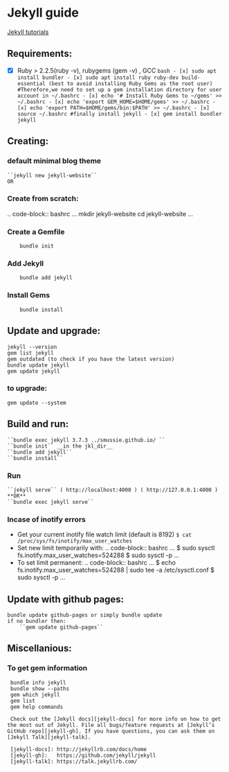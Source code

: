 # Jekyll guide

[Jekyll tutorials](https://jekyllrb.com/tutorials/using-jekyll-with-bundler/)

## Requirements:

- [x] Ruby > 2.2.5(ruby -v), rubygems (gem -v) , GCC
      ```bash
        - [x] sudo apt install bundler
        - [x] sudo apt install ruby ruby-dev build-essential (best to avoid installing Ruby Gems as the root user) #Therefore,we need to set up a gem installation directory for user account in ~/.bashrc
        - [x] echo '# Install Ruby Gems to ~/gems' >> ~/.bashrc
        - [x] echo 'export GEM_HOME=$HOME/gems' >> ~/.bashrc
        - [x] echo 'export PATH=$HOME/gems/bin:$PATH' >> ~/.bashrc
        - [x] source ~/.bashrc #finally install jekyll
        - [x] gem install bundler jekyll
      ```

## Creating:

### default minimal blog theme

    ``jekyll new jekyll-website``
    OR

### Create from scratch:

.. code-block:: bashrc
...
mkdir jekyll-website
cd jekyll-website
...

### Create a Gemfile

    	bundle init

### Add Jekyll

    	bundle add jekyll

### Install Gems

    	bundle install

## Update and upgrade:

    jekyll --version
    gem list jekyll
    gem outdated (to check if you have the latest version)
    bundle update jekyll
    gem update jekyll

### to upgrade:

    gem update --system

## Build and run:

    ``bundle exec jekyll 3.7.3 ../smussie.github.io/ ``
    ``bundle init`` __in the jkl_dir__
    ``bundle add jekyll``
    ``bundle install``

### Run

    ``jekyll serve`` ( http://localhost:4000 ) ( http://127.0.0.1:4000 )
    **OR**
    ``bundle exec jekyll serve``

### Incase of inotify errors

- Get your current inotify file watch limit (default is 8192)
  `$ cat /proc/sys/fs/inotify/max_user_watches`
- Set new limit temporarily with:
  .. code-block:: bashrc
  ...
  $ sudo sysctl fs.inotify.max_user_watches=524288
  $ sudo sysctl -p
  ...
- To set limit permanent:
  .. code-block:: bashrc
  ...
  $ echo fs.inotify.max_user_watches=524288 | sudo tee -a /etc/sysctl.conf
  $ sudo sysctl -p
  ...

## Update with github pages:

    bundle update github-pages or simply bundle update
    if no bundler then:
    	``gem update github-pages``

## Miscellanious:

### To get gem information

     bundle info jekyll
     bundle show --paths
     gem which jekyll
     gem list
     gem help commands

     Check out the [Jekyll docs][jekyll-docs] for more info on how to get the most out of Jekyll. File all bugs/feature requests at [Jekyll’s GitHub repo][jekyll-gh]. If you have questions, you can ask them on [Jekyll Talk][jekyll-talk].

     [jekyll-docs]: http://jekyllrb.com/docs/home
     [jekyll-gh]:   https://github.com/jekyll/jekyll
     [jekyll-talk]: https://talk.jekyllrb.com/
